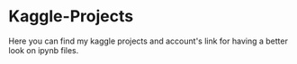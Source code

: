 # Kaggle-Projects
Here you can find my kaggle projects and account's link for having a better look on ipynb files.
